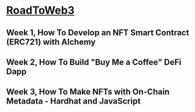 # [RoadToWeb3](https://docs.alchemy.com/docs/how-to-develop-an-nft-smart-contract-erc721-with-alchemy)

## Week 1, How To Develop an NFT Smart Contract (ERC721) with Alchemy

## Week 2, How To Build "Buy Me a Coffee" DeFi Dapp

## Week 3, How To Make NFTs with On-Chain Metadata - Hardhat and JavaScript